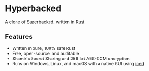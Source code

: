 # Hyperbacked

A clone of Superbacked, written in Rust

## Features

-   Written in pure, 100% safe Rust
-   Free, open-source, and auditable
-   Shamir's Secret Sharing and 256-bit AES-GCM encryption
-   Runs on Windows, Linux, and macOS with a native GUI using [iced](https://iced.rs)
